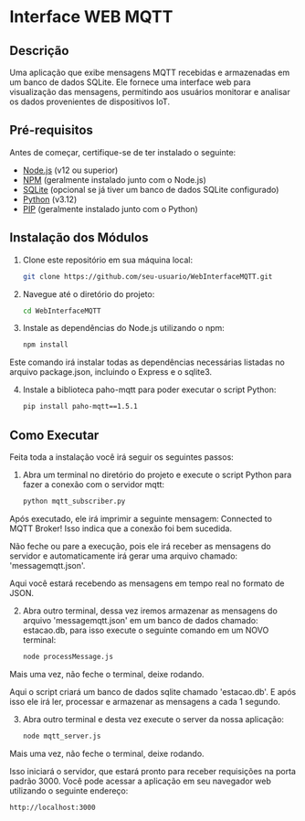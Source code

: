# Interface WEB MQTT

## Descrição
Uma aplicação que exibe mensagens MQTT recebidas e armazenadas em um banco de dados SQLite. Ele fornece uma interface web para visualização das mensagens, permitindo aos usuários monitorar e analisar os dados provenientes de dispositivos IoT.

## Pré-requisitos
Antes de começar, certifique-se de ter instalado o seguinte:
- [Node.js](https://nodejs.org/) (v12 ou superior)
- [NPM](https://www.npmjs.com/) (geralmente instalado junto com o Node.js)
- [SQLite](https://www.sqlite.org/) (opcional se já tiver um banco de dados SQLite configurado)
- [Python](https://www.python.org/downloads/) (v3.12)
- [PIP](https://pip.pypa.io/en/stable/cli/pip_install/) (geralmente instalado junto com o Python)


## Instalação dos Módulos
1. Clone este repositório em sua máquina local:
   
   ```bash
   git clone https://github.com/seu-usuario/WebInterfaceMQTT.git

2. Navegue até o diretório do projeto:
   
   ```bash
   cd WebInterfaceMQTT

3. Instale as dependências do Node.js utilizando o npm:
   
   ```bash
   npm install
Este comando irá instalar todas as dependências necessárias listadas no arquivo package.json, incluindo o Express e o sqlite3.

4. Instale a biblioteca paho-mqtt para poder executar o script Python:

   ```bash
   pip install paho-mqtt==1.5.1

## Como Executar

Feita toda a instalação você irá seguir os seguintes passos:

1. Abra um terminal no diretório do projeto e execute o script Python para fazer a conexão com o servidor mqtt:

   ```bash
   python mqtt_subscriber.py
Após executado, ele irá imprimir a seguinte mensagem: Connected to MQTT Broker! Isso indica que a conexão foi bem sucedida. 

Não feche ou pare a execução, pois ele irá receber as mensagens do servidor e automaticamente irá gerar uma arquivo chamado: 'messagemqtt.json'.

Aqui você estará recebendo as mensagens em tempo real no formato de JSON.

2. Abra outro terminal, dessa vez iremos armazenar as mensagens do arquivo 'messagemqtt.json' em um banco de dados chamado: estacao.db, para isso execute o seguinte comando em um NOVO terminal:
 
   ```bash
   node processMessage.js    
Mais uma vez, não feche o terminal, deixe rodando.

Aqui o script criará um banco de dados sqlite chamado 'estacao.db'. E após isso ele irá ler, processar e armazenar as mensagens a cada 1 segundo.

3. Abra outro terminal e desta vez execute o server da nossa aplicação:
  
   ```bash
   node mqtt_server.js    
Mais uma vez, não feche o terminal, deixe rodando.

Isso iniciará o servidor, que estará pronto para receber requisições na porta padrão 3000. Você pode acessar a aplicação em seu navegador web utilizando o seguinte endereço:
  
  ```bash
  http://localhost:3000

